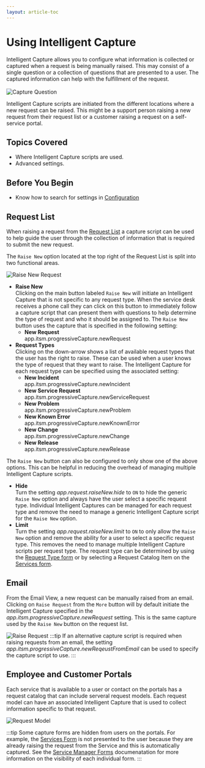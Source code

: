 ```yaml
---
layout: article-toc
---
```

# Using Intelligent Capture
Intelligent Capture allows you to configure what information is collected or captured when a request is being manually raised. This may consist of a single question or a collection of questions that are presented to a user. The captured information can help with the fulfillment of the request.  
<br>
![Capture Question](_books/servicemanager-config/customize/images/portal-custom-capture-question.png)

Intelligent Capture scripts are initiated from the different locations where a new request can be raised. This might be a support person raising a new request from their request list or a customer raising a request on a self-service portal.


## Topics Covered
* Where Intelligent Capture scripts are used.
* Advanced settings.

## Before You Begin
* Know how to search for settings in [Configuration](/esp-config/getting-started/using-configuration)

## Request List
When raising a request from the [Request List](/servicemanager-user-guide/request-list/overview/) a capture script can be used to help guide the user through the collection of information that is required to submit the new request. 

The `Raise New` option located at the top right of the Request List is split into two functional areas.

![Raise New Request](_books/servicemanager-config/customize/images/raise-new-request-button.png)

* **Raise New**<br>Clicking on the main button labeled `Raise New` will initiate an Intelligent Capture that is not specific to any request type. When the service desk receives a phone call they can click on this button to immediately follow a capture script that can present them with questions to help determine the type of request and who it should be assigned to. The `Raise New` button uses the capture that is specified in the following setting: 
    * **New Request**<br>app.itsm.progressiveCapture.newRequest
* **Request Types**<br>Clicking on the down-arrow shows a list of available request types that the user has the right to raise. These can be used when a user knows the type of request that they want to raise. The Intelligent Capture for each request type can be specified using the associated setting:
    * **New Incident**<br>app.itsm.progressiveCapture.newIncident
    * **New Service Request**<br>app.itsm.progressiveCapture.newServiceRequest
    * **New Problem**<br>app.itsm.progressiveCapture.newProblem
    * **New Known Error**<br>app.itsm.progressiveCapture.newKnownError
    * **New Change**<br>app.itsm.progressiveCapture.newChange
    * **New Release**<br>app.itsm.progressiveCapture.newRelease

The `Raise New` button can also be configured to only show one of the above options. This can be helpful in reducing the overhead of managing multiple Intelligent Capture scripts.
* **Hide**<br>Turn the setting *app.request.raiseNew.hide* to `ON` to hide the generic `Raise New` option and always have the user select a specific request type. Individual Intelligent Captures can be managed for each request type and remove the need to manage a generic Intelligent Capture script for the `Raise New` option.
* **Limit**<br>Turn the setting *app.request.raiseNew.limit* to `ON` to only allow the `Raise New` option and remove the ability for a user to select a specific request type. This removes the need to manage multiple Intelligent Capture scripts per request type. The request type can be determined by using the [Request Type form](/service-manager-config/customize/service-manager-capture-forms#release-type) or by selecting a Request Catalog Item on the [Services form](/service-manager-config/customize/service-manager-capture-forms#services).  

## Email
From the Email View, a new request can be manually raised from an email. Clicking on `Raise Request` from the `More` button will by default initiate the Intelligent Capture specified in the *app.itsm.progressiveCapture.newRequest* setting. This is the same capture used by the `Raise New` button on the request list.

![Raise Request](_books/servicemanager-config/customize/images/raise-request-from-email.png)
:::tip
If an alternative capture script is required when raising requests from an email, the setting *app.itsm.progressiveCapture.newReqeustFromEmail* can be used to specify the capture script to use.
:::

## Employee and Customer Portals
Each service that is available to a user or contact on the portals has a request catalog that can include serveral request models.  Each request model can have an associated Intelligent Capture that is used to collect information specific to that request.

![Request Model](_books/servicemanager-config/customize/images/request-model-capture.png)

:::tip
Some capture forms are hidden from users on the portals.  For example, the [Services Form](/servicemanager-config/customize/service-manager-capture-forms#services) is not presented to the user because they are already raising the request from the Service and this is automatically captured. See the [Service Manager Forms](/servicemanager-config/customize/service-manager-capture-forms) documenatation for more information on the visibility of each individual form.
:::